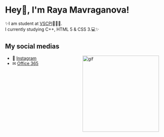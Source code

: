 # Hey👋, I'm Raya Mavraganova!
✨I am student at [VSCPI](https://www.codingburgas.bg/)👨🏻‍💻. 
<br>
I currently studying C++, HTML 5 & CSS 3.💻✨

## My social medias

<img align="right" height="250" alt="gif" src="https://cdn.dribbble.com/users/2234174/screenshots/5488434/laptop-analytics_dribbble_.gif"/>
 
 - 📱 [Instagram](https://www.instagram.com/rayaaa.zm/) 
 - ✉ [Office 365](https://eur.delve.office.com/?u=17ff0aab-3a0f-4c16-b668-c41adc2941b1&v=work) 
